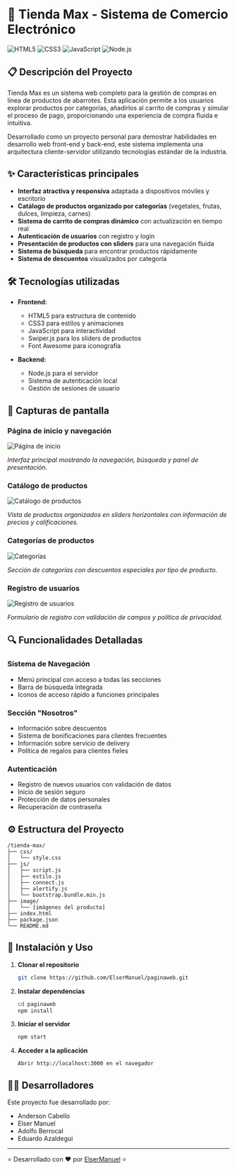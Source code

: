 # 🛒 Tienda Max - Sistema de Comercio Electrónico

![HTML5](https://img.shields.io/badge/HTML5-E34F26?style=for-the-badge&logo=html5&logoColor=white)
![CSS3](https://img.shields.io/badge/CSS3-1572B6?style=for-the-badge&logo=css3&logoColor=white)
![JavaScript](https://img.shields.io/badge/JavaScript-F7DF1E?style=for-the-badge&logo=javascript&logoColor=black)
![Node.js](https://img.shields.io/badge/Node.js-339933?style=for-the-badge&logo=nodedotjs&logoColor=white)

## 📋 Descripción del Proyecto

Tienda Max es un sistema web completo para la gestión de compras en línea de productos de abarrotes. Esta aplicación permite a los usuarios explorar productos por categorías, añadirlos al carrito de compras y simular el proceso de pago, proporcionando una experiencia de compra fluida e intuitiva.

Desarrollado como un proyecto personal para demostrar habilidades en desarrollo web front-end y back-end, este sistema implementa una arquitectura cliente-servidor utilizando tecnologías estándar de la industria.

## ✨ Características principales

- **Interfaz atractiva y responsiva** adaptada a dispositivos móviles y escritorio
- **Catálogo de productos organizado por categorías** (vegetales, frutas, dulces, limpieza, carnes)
- **Sistema de carrito de compras dinámico** con actualización en tiempo real
- **Autenticación de usuarios** con registro y login
- **Presentación de productos con sliders** para una navegación fluida
- **Sistema de búsqueda** para encontrar productos rápidamente
- **Sistema de descuentos** visualizados por categoría

## 🛠️ Tecnologías utilizadas

- **Frontend:**
  - HTML5 para estructura de contenido
  - CSS3 para estilos y animaciones
  - JavaScript para interactividad
  - Swiper.js para los sliders de productos
  - Font Awesome para iconografía

- **Backend:**
  - Node.js para el servidor
  - Sistema de autenticación local
  - Gestión de sesiones de usuario

## 📸 Capturas de pantalla

### Página de inicio y navegación
![Página de inicio](https://github.com/user-attachments/assets/c725afb3-6cea-4e3b-9f7d-805912d8cc30)

*Interfaz principal mostrando la navegación, búsqueda y panel de presentación.*

### Catálogo de productos
![Catálogo de productos](https://github.com/user-attachments/assets/d7db61c7-ae64-48e8-9a10-3a4bfb2d1fa1)

*Vista de productos organizados en sliders horizontales con información de precios y calificaciones.*

### Categorías de productos
![Categorías](https://github.com/user-attachments/assets/8ee77cb7-201d-45e6-a898-46cbf4dcbd2d)

*Sección de categorías con descuentos especiales por tipo de producto.*

### Registro de usuarios
![Registro de usuarios](https://github.com/user-attachments/assets/96f1b5ef-1607-4b8b-a38b-528105f63995)

*Formulario de registro con validación de campos y política de privacidad.*

## 🔍 Funcionalidades Detalladas

### Sistema de Navegación
- Menú principal con acceso a todas las secciones
- Barra de búsqueda integrada
- Iconos de acceso rápido a funciones principales

### Sección "Nosotros"
- Información sobre descuentos
- Sistema de bonificaciones para clientes frecuentes
- Información sobre servicio de delivery
- Política de regalos para clientes fieles

### Autenticación
- Registro de nuevos usuarios con validación de datos
- Inicio de sesión seguro
- Protección de datos personales
- Recuperación de contraseña

## ⚙️ Estructura del Proyecto

```
/tienda-max/
├── css/
│   └── style.css
├── js/
│   ├── script.js
│   ├── estilo.js
│   ├── connect.js
│   ├── alertify.js
│   └── bootstrap.bundle.min.js
├── image/
│   └── [imágenes del producto]
├── index.html
├── package.json
└── README.md
```

## 🚀 Instalación y Uso

1. **Clonar el repositorio**
   ```bash
   git clone https://github.com/ElserManuel/paginaweb.git
   ```

2. **Instalar dependencias**
   ```bash
   cd paginaweb
   npm install
   ```

3. **Iniciar el servidor**
   ```bash
   npm start
   ```

4. **Acceder a la aplicación**
   ```
   Abrir http://localhost:3000 en el navegador
   ```
## 👨‍💻 Desarrolladores

Este proyecto fue desarrollado por:
- Anderson Cabello
- Elser Manuel
- Adolfo Berrocal
- Eduardo Azaldegui

---

⭐ Desarrollado con ❤️ por [ElserManuel](https://github.com/ElserManuel) ⭐
